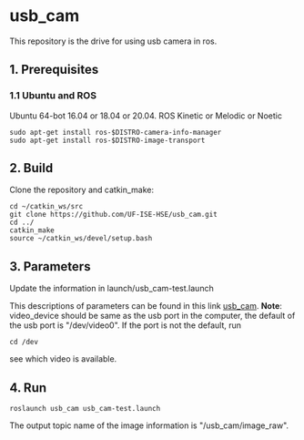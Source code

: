# usb_cam
This repository is the drive for using usb camera in ros.

## 1. Prerequisites
### 1.1 **Ubuntu** and **ROS**
Ubuntu 64-bot 16.04 or 18.04 or 20.04.
ROS Kinetic or Melodic or Noetic
```
sudo apt-get install ros-$DISTRO-camera-info-manager
sudo apt-get install ros-$DISTRO-image-transport
```
## 2. Build
Clone the repository and catkin_make:

```
cd ~/catkin_ws/src
git clone https://github.com/UF-ISE-HSE/usb_cam.git
cd ../
catkin_make
source ~/catkin_ws/devel/setup.bash
```

## 3. Parameters
Update the information in launch/usb_cam-test.launch

This descriptions of parameters can be found in this link [usb_cam](http://wiki.ros.org/usb_cam). 
**Note**: video_device should be same as the usb port in the computer, the default of the usb port is "/dev/video0".
If the port is not the default, run
```
cd /dev
```
see which video is available.

## 4. Run

```
roslaunch usb_cam usb_cam-test.launch
```
The output topic name of the image information is "/usb_cam/image_raw". 
